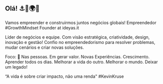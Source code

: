 ## Olá! ⚓🚀🌍🦓 ##
Vamos empreender e construirmos juntos negócios globais! 
Empreendedor #GrowthMindset 
Founder at ideyas.it 

Líder de negócios e equipe.
Com visão estratégica, criatividade, design, inovação e gestão!
Confio no empreendedorismo para resolver problemas, mudar cenários e criar novas soluções.

Foco: 🎯
Nas pessoas.
Em gerar valor.
Novas Experiências.
Crescimento.
Aprender todos os dias.
Melhorar a vida do outro. 
Melhorar o mundo.
Deixar um legado! 

“A vida é sobre criar impacto, não uma renda" #KevinKruse

<!--
**joaodornelesbueno/joaodornelesbueno** is a ✨ _special_ ✨ repository because its `README.md` (this file) appears on your GitHub profile.

Here are some ideas to get you started:

- 🔭 I’m currently working on ...
- 🌱 I’m currently learning ...
- 👯 I’m looking to collaborate on ...
- 🤔 I’m looking for help with ...
- 💬 Ask me about ...
- 📫 How to reach me: ...
- 😄 Pronouns: ...
- ⚡ Fun fact: ...
-->

